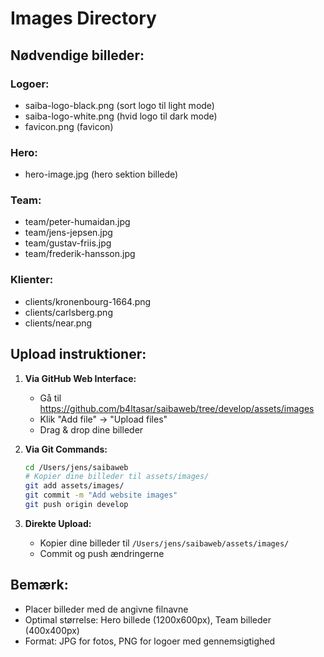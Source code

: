 # Images Directory

## Nødvendige billeder:

### Logoer:
- saiba-logo-black.png (sort logo til light mode)
- saiba-logo-white.png (hvid logo til dark mode)
- favicon.png (favicon)

### Hero:
- hero-image.jpg (hero sektion billede)

### Team:
- team/peter-humaidan.jpg
- team/jens-jepsen.jpg
- team/gustav-friis.jpg
- team/frederik-hansson.jpg

### Klienter:
- clients/kronenbourg-1664.png
- clients/carlsberg.png
- clients/near.png

## Upload instruktioner:

1. **Via GitHub Web Interface:**
   - Gå til https://github.com/b4ltasar/saibaweb/tree/develop/assets/images
   - Klik "Add file" → "Upload files"
   - Drag & drop dine billeder

2. **Via Git Commands:**
   ```bash
   cd /Users/jens/saibaweb
   # Kopier dine billeder til assets/images/
   git add assets/images/
   git commit -m "Add website images"
   git push origin develop
   ```

3. **Direkte Upload:**
   - Kopier dine billeder til `/Users/jens/saibaweb/assets/images/`
   - Commit og push ændringerne

## Bemærk:
- Placer billeder med de angivne filnavne
- Optimal størrelse: Hero billede (1200x600px), Team billeder (400x400px)
- Format: JPG for fotos, PNG for logoer med gennemsigtighed
